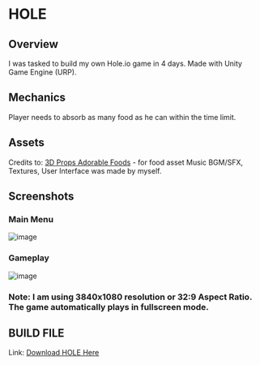 # HOLE
## Overview
I was tasked to build my own Hole.io game in 4 days. 
Made with Unity Game Engine (URP).

## Mechanics
Player needs to absorb as many food as he can within the time limit. 

## Assets
Credits to: [3D Props Adorable Foods](https://assetstore.unity.com/packages/3d/props/food/3d-props-adorable-foods-31249) - for food asset
Music BGM/SFX, Textures, User Interface was made by myself.

## Screenshots
### Main Menu
![image](https://user-images.githubusercontent.com/68283243/222924540-5c645a5d-203b-4210-b362-48943e039efc.png)
### Gameplay
![image](https://user-images.githubusercontent.com/68283243/222924699-1460babb-58ff-45f7-9294-05ccca91f86e.png)
### Note: I am using 3840x1080 resolution or 32:9 Aspect Ratio. The game automatically plays in fullscreen mode.

## BUILD FILE
Link: [Download HOLE Here](https://drive.google.com/file/d/1Qrfejz2-hR4Q-XoelI7lW0_UmB0oPk2-/view?usp=share_link)

